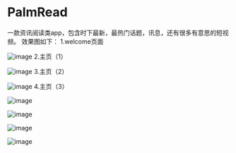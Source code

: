 # PalmRead
一款资讯阅读类app，包含时下最新，最热门话题，讯息，还有很多有意思的短视频。
效果图如下：
1.welcome页面



![image](https://github.com/MRYangY/PalmRead/blob/master/app/src/main/res/drawable-xxxhdpi/Screenshot_2017-03-22-21-29-53-868_com.example.ya.png)
2.主页（1）


![image](https://github.com/MRYangY/PalmRead/blob/master/app/src/main/res/drawable-xxxhdpi/Screenshot_2017-03-22-21-30-03-492_com.example.ya.png)
3.主页（2）


![image](https://github.com/MRYangY/PalmRead/blob/master/app/src/main/res/drawable-xxxhdpi/Screenshot_2017-03-22-21-30-14-368_com.example.ya.png)
4.主页（3）


![image](https://github.com/MRYangY/PalmRead/blob/master/app/src/main/res/drawable-xxxhdpi/Screenshot_2017-03-22-21-31-09-944_com.example.ya.png)

![image](https://github.com/MRYangY/PalmRead/blob/master/app/src/main/res/drawable-xxxhdpi/Screenshot_2017-03-22-21-31-44-205_com.example.ya.png)

![image](https://github.com/MRYangY/PalmRead/blob/master/app/src/main/res/drawable-xxxhdpi/Screenshot_2017-03-22-21-34-16-979_com.example.ya.png)

![image](https://github.com/MRYangY/PalmRead/blob/master/app/src/main/res/drawable-xxxhdpi/Screenshot_2017-03-22-21-32-22-016_com.example.ya.png)

